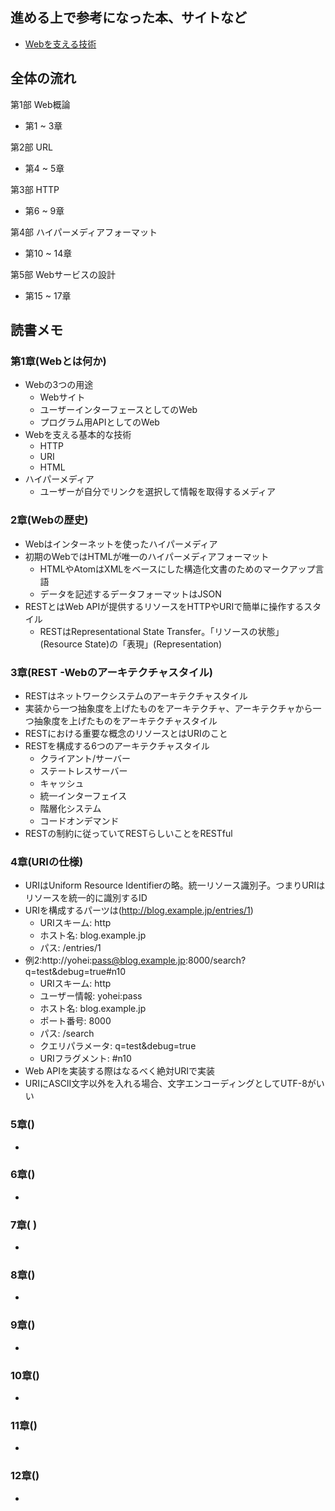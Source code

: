 ## 進める上で参考になった本、サイトなど
- [Webを支える技術](https://www.amazon.co.jp/Web%E3%82%92%E6%94%AF%E3%81%88%E3%82%8B%E6%8A%80%E8%A1%93-HTTP%E3%80%81URI%E3%80%81HTML%E3%80%81%E3%81%9D%E3%81%97%E3%81%A6REST-WEB-PRESS-plus/dp/4774142042)

## 全体の流れ
第1部 Web概論
- 第1 ~ 3章  

第2部 URL
- 第4 ~ 5章  

第3部 HTTP
- 第6 ~ 9章  

第4部 ハイパーメディアフォーマット
- 第10 ~ 14章  

第5部 Webサービスの設計
- 第15 ~ 17章

## 読書メモ
### 第1章(Webとは何か)
- Webの3つの用途
    - Webサイト
    - ユーザーインターフェースとしてのWeb
    - プログラム用APIとしてのWeb
- Webを支える基本的な技術
    - HTTP
    - URI
    - HTML
- ハイパーメディア
    - ユーザーが自分でリンクを選択して情報を取得するメディア
### 2章(Webの歴史)
- Webはインターネットを使ったハイパーメディア
- 初期のWebではHTMLが唯一のハイパーメディアフォーマット
    - HTMLやAtomはXMLをベースにした構造化文書のためのマークアップ言語
    - データを記述するデータフォーマットはJSON
- RESTとはWeb APIが提供するリソースをHTTPやURIで簡単に操作するスタイル
    - RESTはRepresentational State Transfer。「リソースの状態」(Resource State)の「表現」(Representation)
### 3章(REST -Webのアーキテクチャスタイル)
- RESTはネットワークシステムのアーキテクチャスタイル
- 実装から一つ抽象度を上げたものをアーキテクチャ、アーキテクチャから一つ抽象度を上げたものをアーキテクチャスタイル
- RESTにおける重要な概念のリソースとはURIのこと
- RESTを構成する6つのアーキテクチャスタイル
    - クライアント/サーバー
    - ステートレスサーバー
    - キャッシュ
    - 統一インターフェイス
    - 階層化システム
    - コードオンデマンド
- RESTの制約に従っていてRESTらしいことをRESTful
### 4章(URIの仕様)
- URIはUniform Resource Identifierの略。統一リソース識別子。つまりURIはリソースを統一的に識別するID
- URIを構成するパーツは(http://blog.example.jp/entries/1)
    - URIスキーム: http
    - ホスト名: blog.example.jp
    - パス: /entries/1
- 例2:http://yohei:pass@blog.example.jp:8000/search?q=test&debug=true#n10
    - URIスキーム: http
    - ユーザー情報: yohei:pass
    - ホスト名: blog.example.jp
    - ポート番号: 8000
    - パス: /search
    - クエリパラメータ: q=test&debug=true
    - URIフラグメント: #n10
- Web APIを実装する際はなるべく絶対URIで実装
- URIにASCII文字以外を入れる場合、文字エンコーディングとしてUTF-8がいい
### 5章()
- 
### 6章()
- 
### 7章( )
- 
### 8章()
-
### 9章()
- 
### 10章()
- 
### 11章()
- 
### 12章()
- 
